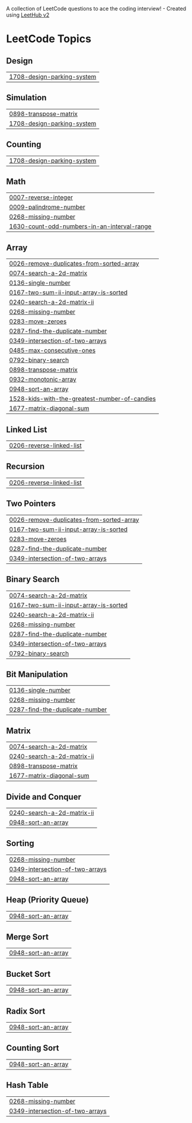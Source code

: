 A collection of LeetCode questions to ace the coding interview! - Created using [LeetHub v2](https://github.com/arunbhardwaj/LeetHub-2.0)
<!---LeetCode Topics Start-->
# LeetCode Topics
## Design
|  |
| ------- |
| [1708-design-parking-system](https://github.com/mrrknaidu117/DSA_codes/tree/master/1708-design-parking-system) |
## Simulation
|  |
| ------- |
| [0898-transpose-matrix](https://github.com/mrrknaidu117/DSA_codes/tree/master/0898-transpose-matrix) |
| [1708-design-parking-system](https://github.com/mrrknaidu117/DSA_codes/tree/master/1708-design-parking-system) |
## Counting
|  |
| ------- |
| [1708-design-parking-system](https://github.com/mrrknaidu117/DSA_codes/tree/master/1708-design-parking-system) |
## Math
|  |
| ------- |
| [0007-reverse-integer](https://github.com/mrrknaidu117/DSA_codes/tree/master/0007-reverse-integer) |
| [0009-palindrome-number](https://github.com/mrrknaidu117/DSA_codes/tree/master/0009-palindrome-number) |
| [0268-missing-number](https://github.com/mrrknaidu117/DSA_codes/tree/master/0268-missing-number) |
| [1630-count-odd-numbers-in-an-interval-range](https://github.com/mrrknaidu117/DSA_codes/tree/master/1630-count-odd-numbers-in-an-interval-range) |
## Array
|  |
| ------- |
| [0026-remove-duplicates-from-sorted-array](https://github.com/mrrknaidu117/DSA_codes/tree/master/0026-remove-duplicates-from-sorted-array) |
| [0074-search-a-2d-matrix](https://github.com/mrrknaidu117/DSA_codes/tree/master/0074-search-a-2d-matrix) |
| [0136-single-number](https://github.com/mrrknaidu117/DSA_codes/tree/master/0136-single-number) |
| [0167-two-sum-ii-input-array-is-sorted](https://github.com/mrrknaidu117/DSA_codes/tree/master/0167-two-sum-ii-input-array-is-sorted) |
| [0240-search-a-2d-matrix-ii](https://github.com/mrrknaidu117/DSA_codes/tree/master/0240-search-a-2d-matrix-ii) |
| [0268-missing-number](https://github.com/mrrknaidu117/DSA_codes/tree/master/0268-missing-number) |
| [0283-move-zeroes](https://github.com/mrrknaidu117/DSA_codes/tree/master/0283-move-zeroes) |
| [0287-find-the-duplicate-number](https://github.com/mrrknaidu117/DSA_codes/tree/master/0287-find-the-duplicate-number) |
| [0349-intersection-of-two-arrays](https://github.com/mrrknaidu117/DSA_codes/tree/master/0349-intersection-of-two-arrays) |
| [0485-max-consecutive-ones](https://github.com/mrrknaidu117/DSA_codes/tree/master/0485-max-consecutive-ones) |
| [0792-binary-search](https://github.com/mrrknaidu117/DSA_codes/tree/master/0792-binary-search) |
| [0898-transpose-matrix](https://github.com/mrrknaidu117/DSA_codes/tree/master/0898-transpose-matrix) |
| [0932-monotonic-array](https://github.com/mrrknaidu117/DSA_codes/tree/master/0932-monotonic-array) |
| [0948-sort-an-array](https://github.com/mrrknaidu117/DSA_codes/tree/master/0948-sort-an-array) |
| [1528-kids-with-the-greatest-number-of-candies](https://github.com/mrrknaidu117/DSA_codes/tree/master/1528-kids-with-the-greatest-number-of-candies) |
| [1677-matrix-diagonal-sum](https://github.com/mrrknaidu117/DSA_codes/tree/master/1677-matrix-diagonal-sum) |
## Linked List
|  |
| ------- |
| [0206-reverse-linked-list](https://github.com/mrrknaidu117/DSA_codes/tree/master/0206-reverse-linked-list) |
## Recursion
|  |
| ------- |
| [0206-reverse-linked-list](https://github.com/mrrknaidu117/DSA_codes/tree/master/0206-reverse-linked-list) |
## Two Pointers
|  |
| ------- |
| [0026-remove-duplicates-from-sorted-array](https://github.com/mrrknaidu117/DSA_codes/tree/master/0026-remove-duplicates-from-sorted-array) |
| [0167-two-sum-ii-input-array-is-sorted](https://github.com/mrrknaidu117/DSA_codes/tree/master/0167-two-sum-ii-input-array-is-sorted) |
| [0283-move-zeroes](https://github.com/mrrknaidu117/DSA_codes/tree/master/0283-move-zeroes) |
| [0287-find-the-duplicate-number](https://github.com/mrrknaidu117/DSA_codes/tree/master/0287-find-the-duplicate-number) |
| [0349-intersection-of-two-arrays](https://github.com/mrrknaidu117/DSA_codes/tree/master/0349-intersection-of-two-arrays) |
## Binary Search
|  |
| ------- |
| [0074-search-a-2d-matrix](https://github.com/mrrknaidu117/DSA_codes/tree/master/0074-search-a-2d-matrix) |
| [0167-two-sum-ii-input-array-is-sorted](https://github.com/mrrknaidu117/DSA_codes/tree/master/0167-two-sum-ii-input-array-is-sorted) |
| [0240-search-a-2d-matrix-ii](https://github.com/mrrknaidu117/DSA_codes/tree/master/0240-search-a-2d-matrix-ii) |
| [0268-missing-number](https://github.com/mrrknaidu117/DSA_codes/tree/master/0268-missing-number) |
| [0287-find-the-duplicate-number](https://github.com/mrrknaidu117/DSA_codes/tree/master/0287-find-the-duplicate-number) |
| [0349-intersection-of-two-arrays](https://github.com/mrrknaidu117/DSA_codes/tree/master/0349-intersection-of-two-arrays) |
| [0792-binary-search](https://github.com/mrrknaidu117/DSA_codes/tree/master/0792-binary-search) |
## Bit Manipulation
|  |
| ------- |
| [0136-single-number](https://github.com/mrrknaidu117/DSA_codes/tree/master/0136-single-number) |
| [0268-missing-number](https://github.com/mrrknaidu117/DSA_codes/tree/master/0268-missing-number) |
| [0287-find-the-duplicate-number](https://github.com/mrrknaidu117/DSA_codes/tree/master/0287-find-the-duplicate-number) |
## Matrix
|  |
| ------- |
| [0074-search-a-2d-matrix](https://github.com/mrrknaidu117/DSA_codes/tree/master/0074-search-a-2d-matrix) |
| [0240-search-a-2d-matrix-ii](https://github.com/mrrknaidu117/DSA_codes/tree/master/0240-search-a-2d-matrix-ii) |
| [0898-transpose-matrix](https://github.com/mrrknaidu117/DSA_codes/tree/master/0898-transpose-matrix) |
| [1677-matrix-diagonal-sum](https://github.com/mrrknaidu117/DSA_codes/tree/master/1677-matrix-diagonal-sum) |
## Divide and Conquer
|  |
| ------- |
| [0240-search-a-2d-matrix-ii](https://github.com/mrrknaidu117/DSA_codes/tree/master/0240-search-a-2d-matrix-ii) |
| [0948-sort-an-array](https://github.com/mrrknaidu117/DSA_codes/tree/master/0948-sort-an-array) |
## Sorting
|  |
| ------- |
| [0268-missing-number](https://github.com/mrrknaidu117/DSA_codes/tree/master/0268-missing-number) |
| [0349-intersection-of-two-arrays](https://github.com/mrrknaidu117/DSA_codes/tree/master/0349-intersection-of-two-arrays) |
| [0948-sort-an-array](https://github.com/mrrknaidu117/DSA_codes/tree/master/0948-sort-an-array) |
## Heap (Priority Queue)
|  |
| ------- |
| [0948-sort-an-array](https://github.com/mrrknaidu117/DSA_codes/tree/master/0948-sort-an-array) |
## Merge Sort
|  |
| ------- |
| [0948-sort-an-array](https://github.com/mrrknaidu117/DSA_codes/tree/master/0948-sort-an-array) |
## Bucket Sort
|  |
| ------- |
| [0948-sort-an-array](https://github.com/mrrknaidu117/DSA_codes/tree/master/0948-sort-an-array) |
## Radix Sort
|  |
| ------- |
| [0948-sort-an-array](https://github.com/mrrknaidu117/DSA_codes/tree/master/0948-sort-an-array) |
## Counting Sort
|  |
| ------- |
| [0948-sort-an-array](https://github.com/mrrknaidu117/DSA_codes/tree/master/0948-sort-an-array) |
## Hash Table
|  |
| ------- |
| [0268-missing-number](https://github.com/mrrknaidu117/DSA_codes/tree/master/0268-missing-number) |
| [0349-intersection-of-two-arrays](https://github.com/mrrknaidu117/DSA_codes/tree/master/0349-intersection-of-two-arrays) |
<!---LeetCode Topics End-->